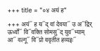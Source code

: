 +++
title = "०४ अयं ह"

+++
अयं᳓ ह य᳓द् वां देवया᳓ उ अ᳓द्रिर्  
ऊर्ध्वो᳓ वि᳓वक्ति सोमसु᳓द् युव᳓भ्याम्  
आ᳓ वल्गू᳓ वि᳓प्रो ववृतीत हव्यइः᳓